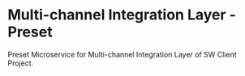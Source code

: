 # Multi-channel Integration Layer - Preset
Preset Microservice for Multi-channel Integration Layer of SW Client Project.
